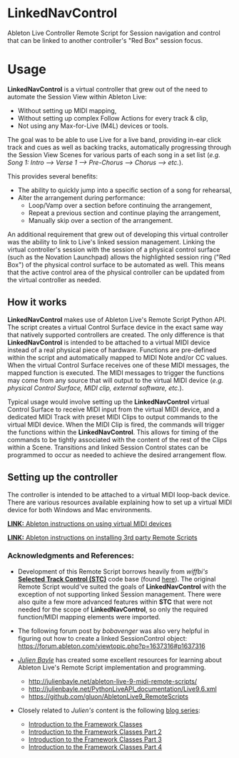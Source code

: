 # LinkedNavControl
Ableton Live Controller Remote Script for Session navigation and control 
that can be linked to another controller's "Red Box" session focus.


# Usage
**LinkedNavControl** is a virtual controller that grew out of the need to 
automate the Session View within Ableton Live:

- Without setting up MIDI mapping,
- Without setting up complex Follow Actions for every track & clip,
- Not using any Max-for-Live (M4L) devices or tools. 

The goal was to be able to use Live for a live band, providing in-ear 
click track and cues as well as backing tracks, automatically progressing 
through the Session View Scenes for various parts of each song in a set 
list (_e.g. Song 1: Intro --> Verse 1 --> Pre-Chorus --> Chorus --> etc._). 


This provides several benefits:

- The ability to quickly jump into a specific section of a song for rehearsal,
- Alter the arrangement during performance:
  - Loop/Vamp over a section before continuing the arrangement,
  - Repeat a previous section and continue playing the arrangement,
  - Manually skip over a section of the arrangement.

An additional requirement that grew out of developing this virtual 
controller was the ability to link to Live's linked session management.
Linking the virtual controller's session with the session of a physical 
control surface (such as the Novation Launchpad) allows the highlighted
session ring ("Red Box") of the physical control surface to be automated 
as well.  This means that the active control area of the physical controller 
can be updated from the virtual controller as needed.


## How it works
**LinkedNavControl** makes use of Ableton Live's Remote Script Python API. 
The script creates a virtual Control Surface device in the exact same way
that natively supported controllers are created.  The only difference is 
that **LinkedNavControl** is intended to be attached to a virtual MIDI device 
instead of a real physical piece of hardware.  Functions are pre-defined 
within the script and automatically mapped to MIDI Note and/or CC values. 
When the virtual Control Surface receives one of these MIDI messages, 
the mapped function is executed. The MIDI messages to trigger the functions 
may come from any source that will output to the virtual MIDI device 
(_e.g. physical Control Surface, MIDI clip, external software, etc._).

Typical usage would involve setting up the **LinkedNavControl** virtual Control 
Surface to receive MIDI input from the virtual MIDI device, and a dedicated
MIDI Track with preset MIDI Clips to output commands to the virtual MIDI 
device. When the MIDI Clip is fired, the commands will trigger the functions
within the **LinkedNavControl**. This allows for timing of the commands to 
be tightly associated with the content of the rest of the Clips within 
a Scene. Transitions and linked Session Control states can be programmed 
to occur as needed to achieve the desired arrangement flow.


## Setting up the controller
The controller is intended to be attached to a virtual MIDI loop-back 
device. There are various resources available explaining how to set up
a virtual MIDI device for both Windows and Mac environments.

[**LINK:** Ableton instructions on using virtual MIDI devices](  
https://help.ableton.com/hc/en-us/articles/209774225-Using-virtual-MIDI-buses-in-Live)


[**LINK:** Ableton instructions on installing 3rd party Remote Scripts](
https://help.ableton.com/hc/en-us/articles/209072009-How-to-install-a-third-party-Remote-Script)



### Acknowledgments and References:

- Development of this Remote Script borrows heavily from _wiffbi's_ 
[**Selected Track Control (STC)**](http://stc.wiffbi.com/) code base (found 
[here](https://github.com/wiffbi/Selected_Track_Control)). The original 
Remote Script would've suited the goals of **LinkedNavControl** with the 
exception of not supporting linked Session management. There were also 
quite a few more advanced features within **STC** that were not needed for 
the scope of **LinkedNavControl**, so only the required function/MIDI mapping
elements were imported.

- The following forum post by _bobavenger_ was also very helpful in figuring
out how to create a linked SessionControl object:  
https://forum.ableton.com/viewtopic.php?p=1637316#p1637316

- [_Julien Bayle_](http://julienbayle.net/) has created some excellent 
resources for learning about Ableton Live's Remote Script implementation 
and programming. 

  - http://julienbayle.net/ableton-live-9-midi-remote-scripts/
  - http://julienbayle.net/PythonLiveAPI_documentation/Live9.6.xml
  - https://github.com/gluon/AbletonLive9_RemoteScripts

- Closely related to _Julien's_ content is the following [blog series](
http://remotescripts.blogspot.com/):
  - [Introduction to the Framework Classes](
http://remotescripts.blogspot.com/2010/03/introduction-to-framework-classes.html)
  - [Introduction to the Framework Classes Part 2](
http://remotescripts.blogspot.com/2010/04/introduction-to-framework-classes-2.html)
  - [Introduction to the Framework Classes Part 3](
http://remotescripts.blogspot.com/2010/05/introduction-to-framework-classes-3.html)
  - [Introduction to the Framework Classes Part 4](
http://remotescripts.blogspot.com/2010/09/introduction-to-framework-classes-4.html)

